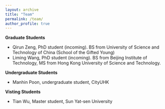 ```yaml
---
layout: archive
title: "Team"
permalink: /team/
author_profile: true
---
```


**Graduate Students**
- Qirun Zeng, PhD student (incoming). BS from University of Science and Technology of China (School of the Gifted Young)
- Liming Wang, PhD student (incoming). BS from Beijing Institute of Technology, MS from Hong Kong University of Science and Technology.


**Undergraduate Students**
- Manhin Poon, undergraduate student, CityUHK


**Visting Students**
- Tian Wu, Master student, Sun Yat-sen University
